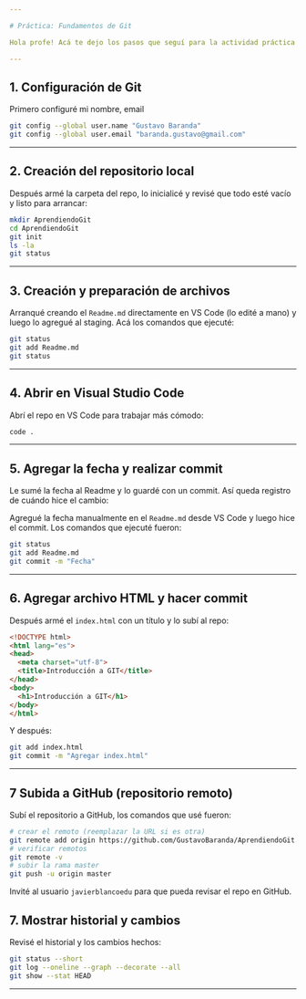 ```yaml
---

# Práctica: Fundamentos de Git

Hola profe! Acá te dejo los pasos que seguí para la actividad práctica de la unidad. Fui anotando los comandos que usé y te agrego sugerencias de capturas por si hace falta.

---
```



## 1. Configuración de Git

Primero configuré mi nombre, email

```bash
git config --global user.name "Gustavo Baranda"
git config --global user.email "baranda.gustavo@gmail.com"
```

---


## 2. Creación del repositorio local

Después armé la carpeta del repo, lo inicialicé y revisé que todo esté vacío y listo para arrancar:

```bash
mkdir AprendiendoGit
cd AprendiendoGit
git init
ls -la
git status
```

---


## 3. Creación y preparación de archivos

Arranqué creando el `Readme.md` directamente en VS Code (lo edité a mano) y luego lo agregué al staging. Acá los comandos que ejecuté:

```bash
git status
git add Readme.md
git status
```

---


## 4. Abrir en Visual Studio Code

Abrí el repo en VS Code para trabajar más cómodo:

```bash
code .
```

---


## 5. Agregar la fecha y realizar commit

Le sumé la fecha al Readme y lo guardé con un commit. Así queda registro de cuándo hice el cambio:

Agregué la fecha manualmente en el `Readme.md` desde VS Code y luego hice el commit. Los comandos que ejecuté fueron:

```bash
git status
git add Readme.md
git commit -m "Fecha"
```

---


## 6. Agregar archivo HTML y hacer commit

Después armé el `index.html` con un título y lo subí al repo:

```html
<!DOCTYPE html>
<html lang="es">
<head>
  <meta charset="utf-8">
  <title>Introducción a GIT</title>
</head>
<body>
  <h1>Introducción a GIT</h1>
</body>
</html>
```

Y después:

```bash
git add index.html
git commit -m "Agregar index.html"
```

---

## 7 Subida a GitHub (repositorio remoto)

Subí el repositorio a GitHub, los comandos que usé fueron:

```bash
# crear el remoto (reemplazar la URL si es otra)
git remote add origin https://github.com/GustavoBaranda/AprendiendoGit.git
# verificar remotos
git remote -v
# subir la rama master
git push -u origin master
```

Invité al usuario `javierblancoedu` para que pueda revisar el repo en GitHub.

## 7. Mostrar historial y cambios

Revisé el historial y los cambios hechos:

```bash
git status --short
git log --oneline --graph --decorate --all
git show --stat HEAD
```

---

